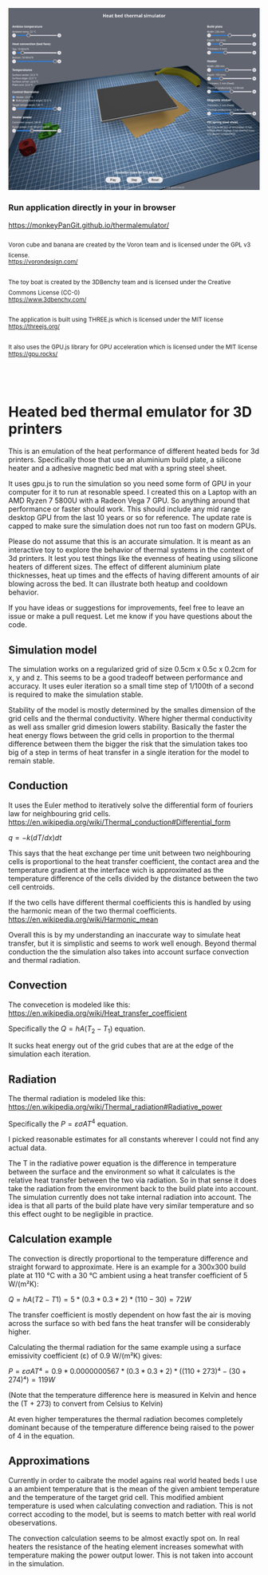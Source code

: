 ![Application screenshot](screenshot.png)
### Run application directly in your in browser
https://monkeyPanGit.github.io/thermalemulator/
<br>
<br>
<sub>Voron cube and banana are created by the Voron team and is licensed under the GPL v3 license.</sub><br>
<sup>https://vorondesign.com/</sup>

<sub>The toy boat is created by the 3DBenchy team and is licensed under the Creative Commons License (CC-0)</sub><br>
<sup>https://www.3dbenchy.com/</sup>

<sub>The application is built using THREE.js which is licensed under the MIT license</sub><br>
<sup>https://threejs.org/</sup>

<sub>It also uses the GPU.js library for GPU acceleration which is licensed under the MIT license</sub><br>
<sup>https://gpu.rocks/</sup>

<br>
<br>

# Heated bed thermal emulator for 3D printers
This is an emulation of the heat performance of different heated beds for 3d printers. Specifically those that use an aluminium build plate, a silicone heater and a adhesive magnetic bed mat with a spring steel sheet.

It uses gpu.js to run the simulation so you need some form of GPU in your computer for it to run at resonable speed. I created this on a Laptop with an AMD Ryzen 7 5800U with a Radeon Vega 7 GPU. So anything around that performance or faster should work. This should include any mid range desktop GPU from the last 10 years or so for reference. The update rate is capped to make sure the simulation does not run too fast on modern GPUs.

Please do not assume that this is an accurate simulation. It is meant as an interactive toy to explore the behavior of thermal systems in the context of 3d printers. It lest you test things like the evenness of heating using silicone heaters of different sizes. The effect of different aluminium plate thicknesses, heat up times and the effects of having different amounts of air blowing across the bed. It can illustrate both heatup and cooldown behavior.

If you have ideas or suggestions for improvements, feel free to leave an issue or make a pull request. Let me know if you have questions about the code.

## Simulation model
The simulation works on a regularized grid of size 0.5cm x 0.5c x 0.2cm for x, y and z. This seems to be a good tradeoff between performance and accuracy. It uses euler iteration so a small time step of 1/100th of a second is required to make the simulation stable.

Stability of the model is mostly determined by the smalles dimension of the grid cells and the thermal conductivity. Where higher thermal conductivity as well ass smaller grid dimesion lowers stability. Basically the faster the heat energy flows between the grid cells in proportion to the thermal difference between them the bigger the risk that the simulation takes too big of a step in terms of heat transfer in a single iteration for the model to remain stable.

## Conduction
It uses the Euler method to iteratively solve the differential form of fouriers law for neighbouring grid cells.<br>
https://en.wikipedia.org/wiki/Thermal_conduction#Differential_form

$q=-k(dT/dx)dt$

This says that the heat exchange per time unit between two neighbouring cells is proportional to the heat transfer coefficient, the contact area and the temperature gradient at the interface wich is approximated as the temperature difference of the cells divided by the distance between the two cell centroids.

If the two cells have different thermal coefficients this is handled by using the harmonic mean of the two thermal coefficients.<br>
https://en.wikipedia.org/wiki/Harmonic_mean

Overall this is by my understanding an inaccurate way to simulate heat transfer, but it is simplistic and seems to work well enough. Beyond thermal conduction the the simulation also takes into account surface convection and thermal radiation.

## Convection
The convecetion is modeled like this:<br>
https://en.wikipedia.org/wiki/Heat_transfer_coefficient

Specifically the $Q=hA(T_2-T_1)$ equation.

It sucks heat energy out of the grid cubes that are at the edge of the simulation each iteration.

## Radiation
The thermal radiation is modeled like this:<br> 
https://en.wikipedia.org/wiki/Thermal_radiation#Radiative_power

Specifically the $P=εσAT^4$ equation.

I picked reasonable estimates for all constants wherever I could not find any actual data.

The T in the radiative power equation is the difference in temperature between the surface and the environment so what it calculates is the relative heat transfer between the two via radiation. So in that sense it does take the radiation from the environment back to the build plate into account. The simulation currently does not take internal radiation into account. The idea is that all parts of the build plate have very similar temperature and so this effect ought to be negligible in practice.

## Calculation example
The convection is directly proportional to the temperature difference and straight forward to approximate. Here is an example for a 300x300 build plate at 110 °C with a 30 °C ambient using a heat transfer coefficient of 5 W/(m²K):

$Q = hA(T2-T1) = 5 * (0.3 * 0.3 * 2) * (110 - 30) = 72 W$

The transfer coefficient is mostly dependent on how fast the air is moving across the surface so with bed fans the heat transfer will be considerably higher.

Calculating the thermal radiation for the same example using a surface emissivity coefficient (ε) of 0.9 W/(m²K) gives:

$P=εσAT⁴ = 0.9 * 0.0000000567 * (0.3 * 0.3 * 2) * ((110 + 273)⁴-(30 + 274)⁴) = 119 W$

(Note that the temperature difference here is measured in Kelvin and hence the (T + 273) to convert from Celsius to Kelvin)

At even higher temperatures the thermal radiation becomes completely dominant because of the temperature difference being raised to the power of 4 in the equation.

## Approximations

Currently in order to caibrate the model agains real world heated beds I use a an ambient temperature that is the mean of the given ambient temperature and the temperature of the target grid cell. This modified ambient temperature is used when calculating convection and radiation. This is not correct accoding to the model, but is seems to match better with real world obeservations.

The convection calculation seems to be almost exactly spot on. In real heaters the resistance of the heating element increases somewhat with temperature making the power output lower. This is not taken into account in the simulation.


